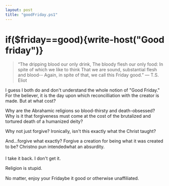 ```yaml
---
layout: post
title: "goodFriday.ps1"
---
```


# if($friday==good){write-host("Good friday")}

>“The dripping blood our only drink,
>The bloody flesh our only food:
>In spite of which we like to think
>That we are sound, substantial flesh and blood--
>Again, in spite of that, we call this Friday good.”
>― T.S. Eliot 

I guess I both do and don't understand the whole notion of "Good Friday." For the believer, it is the day upon which reconcilliation with the creator is made. But at what cost?

Why are the Abrahamic religions so blood-thirsty and death-obsessed? Why is it that forgiveness must come at the cost of the brutalized and tortured death of a humanized deity?

Why not just forgive? Ironically, isn't this exactly what the Christ taught?

And...forgive what exactly? Forgive a creation for being what it was created to be? Christ&#151;no pun intended&#151;what an absurdity.

I take it back. I don't get it.

Religion is stupid.

No matter, enjoy your Friday&#151;be it good or otherwise unaffiliated.
